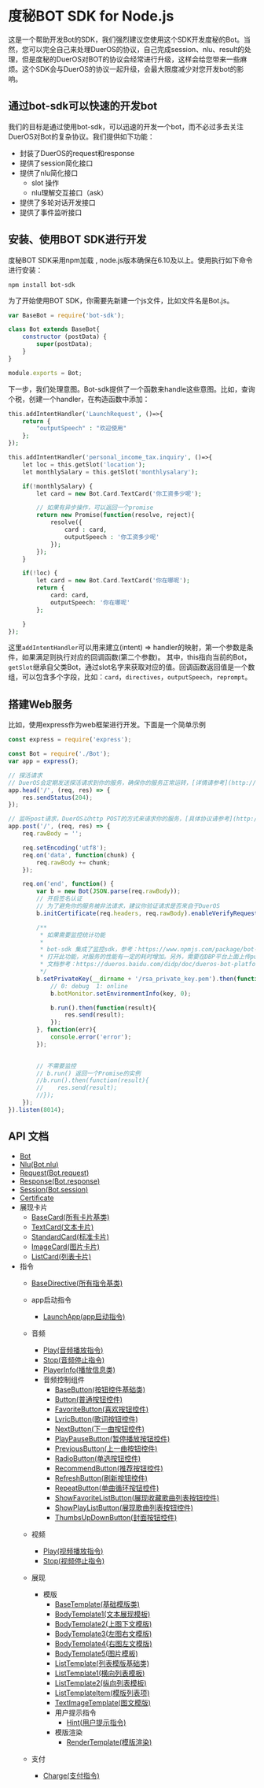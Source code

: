 # 度秘BOT SDK for Node.js
这是一个帮助开发Bot的SDK，我们强烈建议您使用这个SDK开发度秘的Bot。当然，您可以完全自己来处理DuerOS的协议，自己完成session、nlu、result的处理，但是度秘的DuerOS对BOT的协议会经常进行升级，这样会给您带来一些麻烦。这个SDK会与DuerOS的协议一起升级，会最大限度减少对您开发bot的影响。

## 通过bot-sdk可以快速的开发bot
我们的目标是通过使用bot-sdk，可以迅速的开发一个bot，而不必过多去关注DuerOS对Bot的复杂协议。我们提供如下功能：

* 封装了DuerOS的request和response
* 提供了session简化接口
* 提供了nlu简化接口
    * slot 操作
    * nlu理解交互接口（ask）
* 提供了多轮对话开发接口
* 提供了事件监听接口

## 安装、使用BOT SDK进行开发 
度秘BOT SDK采用npm加载 , node.js版本确保在6.10及以上。使用执行如下命令进行安装：
```shell
npm install bot-sdk
```

为了开始使用BOT SDK，你需要先新建一个js文件，比如文件名是Bot.js。

```javascript
var BaseBot = require('bot-sdk');

class Bot extends BaseBot{
    constructor (postData) {
        super(postData);
    }
}

module.exports = Bot;
```
下一步，我们处理意图。Bot-sdk提供了一个函数来handle这些意图。比如，查询个税，创建一个handler，在构造函数中添加：

```php
this.addIntentHandler('LaunchRequest', ()=>{
    return {
        "outputSpeech" : "欢迎使用"
    };
});

this.addIntentHandler('personal_income_tax.inquiry', ()=>{
    let loc = this.getSlot('location');    
    let monthlySalary = this.getSlot('monthlysalary');

    if(!monthlySalary) {
        let card = new Bot.Card.TextCard('你工资多少呢');

        // 如果有异步操作，可以返回一个promise
        return new Promise(function(resolve, reject){
            resolve({
                card : card,
                outputSpeech : '你工资多少呢'
            });
        });
    }

    if(!loc) {
        let card = new Bot.Card.TextCard('你在哪呢');
        return {
            card: card,
            outputSpeech: '你在哪呢'
        };

    }
});
```
这里`addIntentHandler`可以用来建立(intent) => handler的映射，第一个参数是条件，如果满足则执行对应的回调函数(第二个参数)。
其中，this指向当前的Bot，`getSlot`继承自父类Bot，通过slot名字来获取对应的值。回调函数返回值是一个数组，可以包含多个字段，比如：`card`，`directives`，`outputSpeech`，`reprompt`。

## 搭建Web服务

比如，使用express作为web框架进行开发。下面是一个简单示例

```javascript
const express = require('express');

const Bot = require('./Bot');
var app = express();

// 探活请求
// DuerOS会定期发送探活请求到你的服务，确保你的服务正常运转，[详情请参考](http://TODO)
app.head('/', (req, res) => {
    res.sendStatus(204);
});

// 监听post请求，DuerOS以http POST的方式来请求你的服务，[具体协议请参考](http://TODO)
app.post('/', (req, res) => {
    req.rawBody = '';

    req.setEncoding('utf8');
    req.on('data', function(chunk) { 
        req.rawBody += chunk;
    });

    req.on('end', function() {
        var b = new Bot(JSON.parse(req.rawBody));
        // 开启签名认证
        // 为了避免你的服务被非法请求，建议你验证请求是否来自于DuerOS
        b.initCertificate(req.headers, req.rawBody).enableVerifyRequestSign();

        /**
         * 如果需要监控统计功能
         * 
         * bot-sdk 集成了监控sdk，参考：https://www.npmjs.com/package/bot-monitor-sdk
         * 打开此功能，对服务的性能有一定的耗时增加。另外，需要在DBP平台上面上传public key，这里使用私钥签名
         * 文档参考：https://dueros.baidu.com/didp/doc/dueros-bot-platform/dbp-deploy/authentication_markdown
         */
        b.setPrivateKey(__dirname + '/rsa_private_key.pem').then(function(key){
            // 0: debug  1: online
            b.botMonitor.setEnvironmentInfo(key, 0);

            b.run().then(function(result){
                res.send(result);
            });
        }, function(err){
            console.error('error'); 
        });

        
        // 不需要监控
        // b.run() 返回一个Promise的实例
        //b.run().then(function(result){
        //    res.send(result);
        //});
    });
}).listen(8014);
```


## API 文档

* [Bot](doc/Bot.md)
* [Nlu(Bot.nlu)](doc/Nlu.md)
* [Request(Bot.request)](doc/Request.md)
* [Response(Bot.response)](doc/Response.md)
* [Session(Bot.session)](doc/Session.md)
* [Certificate](doc/Certificate.md)
* 展现卡片
    * [BaseCard(所有卡片基类)](doc/card/BaseCard.md)
    * [TextCard(文本卡片)](doc/card/TextCard.md)
    * [StandardCard(标准卡片)](doc/card/StandardCard.md)
    * [ImageCard(图片卡片)](doc/card/ImageCard.md)
    * [ListCard(列表卡片)](doc/card/ListCard.md)
* 指令
    * [BaseDirective(所有指令基类)](doc/directive/BaseDirective.md)
    * app启动指令
        * [LaunchApp(app启动指令)](doc/directive/AppLuncher/LaunchApp.md)
    * 音频
        * [Play(音频播放指令)](doc/directive/AudioPlayer/Play.md)
        * [Stop(音频停止指令)](doc/directive/AudioPlayer/Stop.md)
        * [PlayerInfo(播放信息类)](doc/directive/AudioPlayer/PlayerInfo.md)
        * 音频控制组件
            * [BaseButton(按钮控件基础类)](doc/directive/AudioPlayer/Control/BaseButton.md)
            * [Button(普通按钮控件)](doc/directive/AudioPlayer/Control/Button.md)
            * [FavoriteButton(喜欢按钮控件)](doc/directive/AudioPlayer/Control/FavoriteButton.md)
            * [LyricButton(歌词按钮控件)](doc/directive/AudioPlayer/Control/LyricButton.md)
            * [NextButton(下一曲按钮控件)](doc/directive/AudioPlayer/Control/NextButton.md)
            * [PlayPauseButton(暂停播放按钮控件)](doc/directive/AudioPlayer/Control/PlayPauseButton.md)
            * [PreviousButton(上一曲按钮控件)](doc/directive/AudioPlayer/Control/PreviousButton.md)
            * [RadioButton(单选按钮控件)](doc/directive/AudioPlayer/Control/RadioButton.md)
            * [RecommendButton(推荐按钮控件)](doc/directive/AudioPlayer/Control/RecommendButton.md)
            * [RefreshButton(刷新按钮控件)](doc/directive/AudioPlayer/Control/RefreshButton.md)
            * [RepeatButton(单曲循环按钮控件)](doc/directive/AudioPlayer/Control/RepeatButton.md)
            * [ShowFavoriteListButton(展现收藏歌曲列表按钮控件)](doc/directive/AudioPlayer/Control/ShowFavoriteListButton.md)
            * [ShowPlayListButton(展现歌曲列表按钮控件)](doc/directive/AudioPlayer/Control/ShowPlayListButton.md)
            * [ThumbsUpDownButton(封面按钮控件)](doc/directive/AudioPlayer/Control/ThumbsUpDownButton.md)
    * 视频
        * [Play(视频播放指令)](doc/directive/VideoPlayer/Play.md)
        * [Stop(视频停止指令)](doc/directive/VideoPlayer/Stop.md)
    * 展现
        * 模版
           * [BaseTemplate(基础模版类)](doc/directive/Dispay/Template/BaseTemplate.md)
           * [BodyTemplate1(文本展现模板)](doc/directive/Dispay/Template/BodyTemplate1.md)
           * [BodyTemplate2(上图下文模版)](doc/directive/Dispay/Template/BaseTemplate2.md)
           * [BodyTemplate3(左图右文模版)](doc/directive/Dispay/Template/BodyTemplate3.md)
           * [BodyTemplate4(右图左文模版)](doc/directive/Dispay/Template/BodyTemplate4.md)
           * [BodyTemplate5(图片模板)](doc/directive/Dispay/Template/BodyTemplate5.md)
           * [ListTemplate(列表模版基础类)](doc/directive/Dispay/Template/ListTemplate.md)
           * [ListTemplate1(横向列表模板)](doc/directive/Dispay/Template/ListTemplate1.md)
           * [ListTemplate2(纵向列表模板)](doc/directive/Dispay/Template/ListTemplate2.md)
           * [ListTemplateItem(模版列表项)](doc/directive/Dispay/Template/ListTemplateItem.md)
           * [TextImageTemplate(图文模版)](doc/directive/Dispay/Template/TextImageTemplate.md)
           * 用户提示指令
               * [Hint(用户提示指令)](doc/directive/Dispay/Hint.md)
           * 模版渲染
               * [RenderTemplate(模版渲染)](doc/directive/Dispay/RenderTemplate.md)

    * 支付
        * [Charge(支付指令)](doc/directive/Pay/Charge.md)